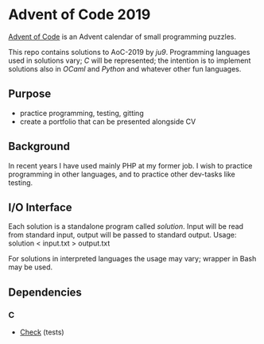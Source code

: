 # Advent of Code 2019

[Advent of Code](https://adventofcode.com/2019) is an Advent calendar of small programming puzzles.

This repo contains solutions to AoC-2019 by _ju9_.
Programming languages used in solutions vary; _C_ will be represented; the intention is to implement solutions also in _OCaml_ and _Python_ and whatever other fun languages.

## Purpose

- practice programming, testing, gitting
- create a portfolio that can be presented alongside CV

## Background

In recent years I have used mainly PHP at my former job. I wish to practice programming in other languages, and to practice other dev-tasks like testing.

## I/O Interface

Each solution is a standalone program called _solution_. Input will be read from standard input, output will be passed to standard output.
Usage: solution < input.txt > output.txt

For solutions in interpreted languages the usage may vary; wrapper in Bash may be used.

## Dependencies

### C

- [Check](https://libcheck.github.io/check/) (tests)
